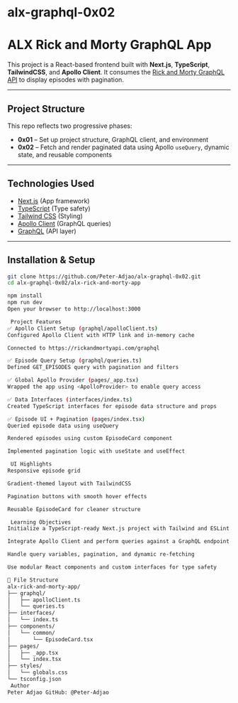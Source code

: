 # alx-graphql-0x02

# ALX Rick and Morty GraphQL App

This project is a React-based frontend built with **Next.js**, **TypeScript**, **TailwindCSS**, and **Apollo Client**. It consumes the [Rick and Morty GraphQL API](https://rickandmortyapi.com/graphql) to display episodes with pagination.

---

##  Project Structure

This repo reflects two progressive phases:

- **0x01** – Set up project structure, GraphQL client, and environment
- **0x02** – Fetch and render paginated data using Apollo `useQuery`, dynamic state, and reusable components

---

##  Technologies Used

- [Next.js](https://nextjs.org/) (App framework)
- [TypeScript](https://www.typescriptlang.org/) (Type safety)
- [Tailwind CSS](https://tailwindcss.com/) (Styling)
- [Apollo Client](https://www.apollographql.com/docs/react/) (GraphQL queries)
- [GraphQL](https://graphql.org/) (API layer)

---

##  Installation & Setup

```bash
git clone https://github.com/Peter-Adjao/alx-graphql-0x02.git
cd alx-graphql-0x02/alx-rick-and-morty-app

npm install
npm run dev
Open your browser to http://localhost:3000

 Project Features
✅ Apollo Client Setup (graphql/apolloClient.ts)
Configured Apollo Client with HTTP link and in-memory cache

Connected to https://rickandmortyapi.com/graphql

✅ Episode Query Setup (graphql/queries.ts)
Defined GET_EPISODES query with pagination and filters

✅ Global Apollo Provider (pages/_app.tsx)
Wrapped the app using <ApolloProvider> to enable query access

✅ Data Interfaces (interfaces/index.ts)
Created TypeScript interfaces for episode data structure and props

✅ Episode UI + Pagination (pages/index.tsx)
Queried episode data using useQuery

Rendered episodes using custom EpisodeCard component

Implemented pagination logic with useState and useEffect

 UI Highlights
Responsive episode grid

Gradient-themed layout with TailwindCSS

Pagination buttons with smooth hover effects

Reusable EpisodeCard for cleaner structure

 Learning Objectives
Initialize a TypeScript-ready Next.js project with Tailwind and ESLint

Integrate Apollo Client and perform queries against a GraphQL endpoint

Handle query variables, pagination, and dynamic re-fetching

Use modular React components and custom interfaces for type safety

📂 File Structure
alx-rick-and-morty-app/
├── graphql/
│   ├── apolloClient.ts
│   └── queries.ts
├── interfaces/
│   └── index.ts
├── components/
│   └── common/
│       └── EpisodeCard.tsx
├── pages/
│   ├── _app.tsx
│   └── index.tsx
├── styles/
│   └── globals.css
└── tsconfig.json
 Author
Peter Adjao GitHub: @Peter-Adjao
